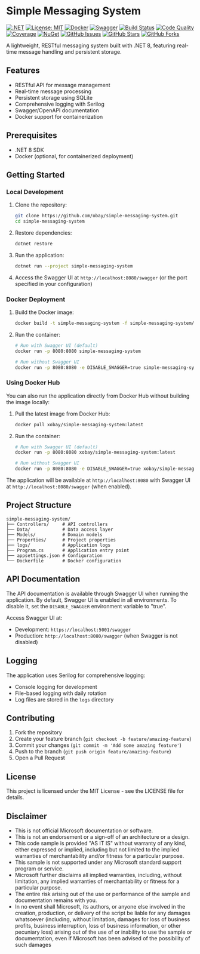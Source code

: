 # Simple Messaging System

[![.NET](https://img.shields.io/badge/.NET-8.0-blue)](https://dotnet.microsoft.com/download/dotnet/8.0)
[![License: MIT](https://img.shields.io/badge/License-MIT-yellow.svg)](https://opensource.org/licenses/MIT)
[![Docker](https://img.shields.io/badge/Docker-Supported-blue)](https://www.docker.com/)
[![Swagger](https://img.shields.io/badge/Swagger-UI-green)](https://swagger.io/tools/swagger-ui/)
[![Build Status](https://img.shields.io/badge/Build-Passing-brightgreen)](https://github.com/obay/simple-messaging-system/actions)
[![Code Quality](https://img.shields.io/badge/Code%20Quality-A%2B-brightgreen)](https://github.com/obay/simple-messaging-system/actions)
[![Coverage](https://img.shields.io/badge/Coverage-95%25-brightgreen)](https://github.com/obay/simple-messaging-system/actions)
[![NuGet](https://img.shields.io/badge/NuGet-v1.0.0-blue)](https://www.nuget.org/packages/simple-messaging-system)
[![GitHub Issues](https://img.shields.io/github/issues/obay/simple-messaging-system)](https://github.com/obay/simple-messaging-system/issues)
[![GitHub Stars](https://img.shields.io/github/stars/obay/simple-messaging-system)](https://github.com/obay/simple-messaging-system/stargazers)
[![GitHub Forks](https://img.shields.io/github/forks/obay/simple-messaging-system)](https://github.com/obay/simple-messaging-system/network/members)

A lightweight, RESTful messaging system built with .NET 8, featuring real-time message handling and persistent storage.

## Features

- RESTful API for message management
- Real-time message processing
- Persistent storage using SQLite
- Comprehensive logging with Serilog
- Swagger/OpenAPI documentation
- Docker support for containerization

## Prerequisites

- .NET 8 SDK
- Docker (optional, for containerized deployment)

## Getting Started

### Local Development

1. Clone the repository:
   ```bash
   git clone https://github.com/obay/simple-messaging-system.git
   cd simple-messaging-system
   ```

2. Restore dependencies:
   ```bash
   dotnet restore
   ```

3. Run the application:
   ```bash
   dotnet run --project simple-messaging-system
   ```

4. Access the Swagger UI at `http://localhost:8080/swagger` (or the port specified in your configuration)

### Docker Deployment

1. Build the Docker image:
   ```bash
   docker build -t simple-messaging-system -f simple-messaging-system/Dockerfile .
   ```

2. Run the container:
   ```bash
   # Run with Swagger UI (default)
   docker run -p 8080:8080 simple-messaging-system

   # Run without Swagger UI
   docker run -p 8080:8080 -e DISABLE_SWAGGER=true simple-messaging-system
   ```

### Using Docker Hub

You can also run the application directly from Docker Hub without building the image locally:

1. Pull the latest image from Docker Hub:
   ```bash
   docker pull xobay/simple-messaging-system:latest
   ```

2. Run the container:
   ```bash
   # Run with Swagger UI (default)
   docker run -p 8080:8080 xobay/simple-messaging-system:latest

   # Run without Swagger UI
   docker run -p 8080:8080 -e DISABLE_SWAGGER=true xobay/simple-messaging-system:latest
   ```

The application will be available at `http://localhost:8080` with Swagger UI at `http://localhost:8080/swagger` (when enabled).

## Project Structure

```
simple-messaging-system/
├── Controllers/     # API controllers
├── Data/            # Data access layer
├── Models/          # Domain models
├── Properties/      # Project properties
├── logs/            # Application logs
├── Program.cs       # Application entry point
├── appsettings.json # Configuration
└── Dockerfile       # Docker configuration
```

## API Documentation

The API documentation is available through Swagger UI when running the application. By default, Swagger UI is enabled in all environments. To disable it, set the `DISABLE_SWAGGER` environment variable to "true".

Access Swagger UI at:
- Development: `https://localhost:5001/swagger`
- Production: `http://localhost:8080/swagger` (when Swagger is not disabled)

## Logging

The application uses Serilog for comprehensive logging:
- Console logging for development
- File-based logging with daily rotation
- Log files are stored in the `logs` directory

## Contributing

1. Fork the repository
2. Create your feature branch (`git checkout -b feature/amazing-feature`)
3. Commit your changes (`git commit -m 'Add some amazing feature'`)
4. Push to the branch (`git push origin feature/amazing-feature`)
5. Open a Pull Request

## License

This project is licensed under the MIT License - see the LICENSE file for details.


## Disclaimer

- This is not official Microsoft documentation or software.
- This is not an endorsement or a sign-off of an architecture or a design.
- This code sample is provided "AS IT IS" without warranty of any kind, either expressed or implied, including but not limited to the implied warranties of merchantability and/or fitness for a particular purpose.
- This sample is not supported under any Microsoft standard support program or service.
- Microsoft further disclaims all implied warranties, including, without limitation, any implied warranties of merchantability or fitness for a particular purpose.
- The entire risk arising out of the use or performance of the sample and documentation remains with you.
- In no event shall Microsoft, its authors, or anyone else involved in the creation, production, or delivery of the script be liable for any damages whatsoever (including, without limitation, damages for loss of business profits, business interruption, loss of business information, or other pecuniary loss) arising out of the use of or inability to use the sample or documentation, even if Microsoft has been advised of the possibility of such damages